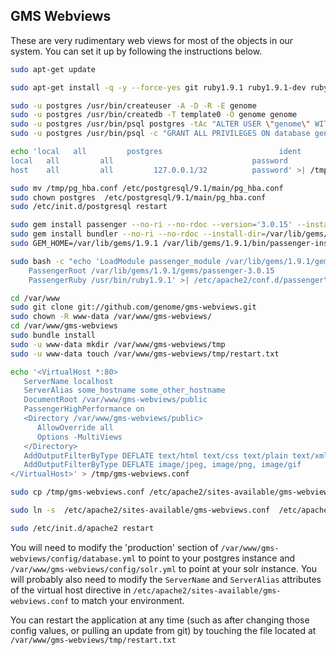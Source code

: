 GMS Webviews
----

These are very rudimentary web views for most of the objects in our system. You can set it up by following the instructions below.

```bash
sudo apt-get update

sudo apt-get install -q -y --force-yes git ruby1.9.1 ruby1.9.1-dev rubygems1.9.1 irb1.9.1 ri1.9.1 rdoc1.9.1 build-essential apache2 libopenssl-ruby1.9.1 libssl-dev zlib1g-dev libcurl4-openssl-dev apache2-prefork-dev libapr1-dev libaprutil1-dev postgresql postgresql-contrib libpq-dev libxslt-dev libxml2-dev

sudo -u postgres /usr/bin/createuser -A -D -R -E genome
sudo -u postgres /usr/bin/createdb -T template0 -O genome genome
sudo -u postgres /usr/bin/psql postgres -tAc "ALTER USER \"genome\" WITH PASSWORD 'changeme'"
sudo -u postgres /usr/bin/psql -c "GRANT ALL PRIVILEGES ON database genome TO \"genome\";"

echo 'local   all         postgres                          ident
local   all         all                               password
host    all         all         127.0.0.1/32          password' >| /tmp/pg_hba.conf

sudo mv /tmp/pg_hba.conf /etc/postgresql/9.1/main/pg_hba.conf
sudo chown postgres  /etc/postgresql/9.1/main/pg_hba.conf
sudo /etc/init.d/postgresql restart

sudo gem install passenger --no-ri --no-rdoc --version='3.0.15' --install-dir=/var/lib/gems/1.9.1
sudo gem install bundler --no-ri --no-rdoc --install-dir=/var/lib/gems/1.9.1
sudo GEM_HOME=/var/lib/gems/1.9.1 /var/lib/gems/1.9.1/bin/passenger-install-apache2-module --auto

sudo bash -c "echo 'LoadModule passenger_module /var/lib/gems/1.9.1/gems/passenger-3.0.15/ext/apache2/mod_passenger.so 
    PassengerRoot /var/lib/gems/1.9.1/gems/passenger-3.0.15
    PassengerRuby /usr/bin/ruby1.9.1' >| /etc/apache2/conf.d/passenger"

cd /var/www
sudo git clone git://github.com/genome/gms-webviews.git
sudo chown -R www-data /var/www/gms-webviews/
cd /var/www/gms-webviews
sudo bundle install
sudo -u www-data mkdir /var/www/gms-webviews/tmp
sudo -u www-data touch /var/www/gms-webviews/tmp/restart.txt

echo '<VirtualHost *:80>
   ServerName localhost
   ServerAlias some_hostname some_other_hostname
   DocumentRoot /var/www/gms-webviews/public
   PassengerHighPerformance on
   <Directory /var/www/gms-webviews/public>
      AllowOverride all
      Options -MultiViews
   </Directory>
   AddOutputFilterByType DEFLATE text/html text/css text/plain text/xml application/json
   AddOutputFilterByType DEFLATE image/jpeg, image/png, image/gif
</VirtualHost>' > /tmp/gms-webviews.conf

sudo cp /tmp/gms-webviews.conf /etc/apache2/sites-available/gms-webviews.conf

sudo ln -s  /etc/apache2/sites-available/gms-webviews.conf  /etc/apache2/sites-enabled/gms-webviews.conf

sudo /etc/init.d/apache2 restart
```


You will need to modify the 'production' section of `/var/www/gms-webviews/config/database.yml` to point to your postgres instance and `/var/www/gms-webviews/config/solr.yml` to point at your solr instance.
You will probably also need to modify the `ServerName` and `ServerAlias` attributes of the virtual host directive in `/etc/apache2/sites-available/gms-webviews.conf` to match your environment.

You can restart the application at any time (such as after changing those config values, or pulling an update from git) by touching the file located at `/var/www/gms-webviews/tmp/restart.txt`



